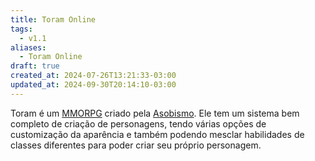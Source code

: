 ```yaml
---
title: Toram Online
tags:
  - v1.1
aliases:
  - Toram Online
draft: true
created_at: 2024-07-26T13:21:33-03:00
updated_at: 2024-09-30T20:14:10-03:00
---
```


Toram é um [MMORPG](../08/MMORPG.md) criado pela [Asobismo](../../../../entrada/2024/07/08/Asobismo.md). Ele tem um sistema bem completo de criação de personagens, tendo várias opções de customização da aparência e também podendo mesclar habilidades de classes diferentes para poder criar seu próprio personagem. 




